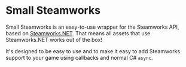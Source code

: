 # Small Steamworks

Small Steamworks is an easy-to-use wrapper for the Steamworks API, based on [Steamworks.NET](https://github.com/rlabrecque/Steamworks.NET). That means all assets that use Steamworks.NET works out of the box!

It's designed to be easy to use and to make it easy to add Steamworks support to your game using callbacks and normal C# `async`.
